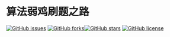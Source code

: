 


# 算法弱鸡刷题之路

[![GitHub issues]()](https://github.com/Secant7/Algorithm-Exercise/issues) [![GitHub forks]()](https://github.com/Secant7/Algorithm-Exercise/forks)[![GitHub stars](https://img.shields.io/github/stars/Secant7/Algorithm-Exercise?style=plastic)](https://github.com/Secant7/Algorithm-Exercise/stargazers) [![GitHub license]()]()



